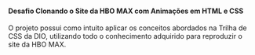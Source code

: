 #### Desafio Clonando o Site da HBO MAX com Animações em HTML e CSS

O projeto possui como intuito aplicar os conceitos abordados na Trilha de CSS da DIO, utilizando todo o conhecimento adquirido para reproduzir o site da HBO MAX.